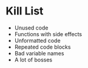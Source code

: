 Kill List
=========

* Unused code
* Functions with side effects
* Unformatted code
* Repeated code blocks
* Bad variable names
* A lot of bosses

